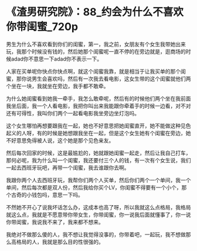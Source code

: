# 《渣男研究院》：88_约会为什么不喜欢你带闺蜜_720p

男生为什么不喜欢看到你们的闺蜜，第一，我之前，女朋友有个女生我带她出来玩，我那个时候没有钱的，然后她那个闺蜜呢一直不停的在旁边就是，逛商场的时候adad你不意思一下adad你不表示一下。

人家在买单呢你快点你快点啊，就这个闺蜜我靠，就是相当于让我买单的那个闺蜜，那你说男生会喜欢吗，然后有一次我去看电影，这女生带的这个闺蜜就他们两个坐在一块，我就坐在旁边，我手都不敢牵。

为什么她闺蜜看到她我一牵手，我怎么敢牵呢，然后有的时候他们两个坐在我前面我坐后面，我一个人看电影，我把你叫出来我能跟你牵着手的时候一边看，对不对还有可得性，我叫你们两个一起看电影我坐旁边坐灯泡吗。

这个女生哪怕再想要跟我在一起，她也不好意思把她闺蜜直开，她不能做这种见色起义的人呀，有的时候是她想跟我坐在一起，但是这个女生她有个闺蜜在旁边，她不好意思免得被人说，这个她是那个见色亲友。

然后每次回家的时候，这是最尴尬的，她就跟她闺蜜一起走，然后让我自己打车，那何必呢，我为什么叫一个闺蜜，我还要付三个人的钱，有一次有个女生说，我们一起去西班牙玩吧，再带一个闺蜜，我去谁跟你去啊。

我跟你两个人去西班牙玩，我帮你们两个人买单，然后你们两个一个单间，我一个单间，然后每次都是双人份，然后我给你买个LV，你闺蜜不得要有一个小个，那个古奇的小钱包吗，意思一下吗。

不然她不开心了说我坏话怎么办，这成本也高了呀，所以我就这么点格局，我格局就这么点，我就是不愿意带你带女生，你带闺蜜，你一说我后面就懂事了，你一说你带闺蜜，我说我不来了，我来都不想来。

我绝对不做那么傻的人，我不想让我觉得没事的，你带着吧，一起玩，我不想做那么高格局的人，我就是那么目的性很强的。